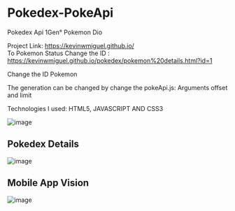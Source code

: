 # Pokedex-PokeApi
 Pokedex Api 1Gen° Pokemon Dio


Project Link: https://kevinwmiguel.github.io/
<br>
To Pokemon Status Change the ID : https://kevinwmiguel.github.io/pokedex/pokemon%20details.html?id=1

Change the ID Pokemon

The generation can be changed by change the pokeApi.js: Arguments offset and limit

Technologies I used: HTML5, JAVASCRIPT AND CSS3

![image](https://github.com/Kevinwmiguel/pokedex/assets/59360014/6fff3b50-e0e2-4efb-a9fc-c327f38b37c6)


## Pokedex Details
![image](https://user-images.githubusercontent.com/59360014/234942962-23c16dd9-5c02-4ef4-afb1-9faffe388a05.png)


## Mobile App Vision

![image](https://user-images.githubusercontent.com/59360014/234943091-21096442-fa1d-4eb7-b348-46e5457c1ea6.png)
